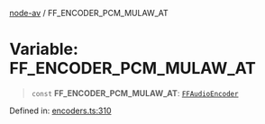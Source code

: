 [node-av](../globals.md) / FF\_ENCODER\_PCM\_MULAW\_AT

# Variable: FF\_ENCODER\_PCM\_MULAW\_AT

> `const` **FF\_ENCODER\_PCM\_MULAW\_AT**: [`FFAudioEncoder`](../type-aliases/FFAudioEncoder.md)

Defined in: [encoders.ts:310](https://github.com/seydx/av/blob/f8631fc881b394300b1479f511d55cf1c370a87f/src/constants/encoders.ts#L310)
